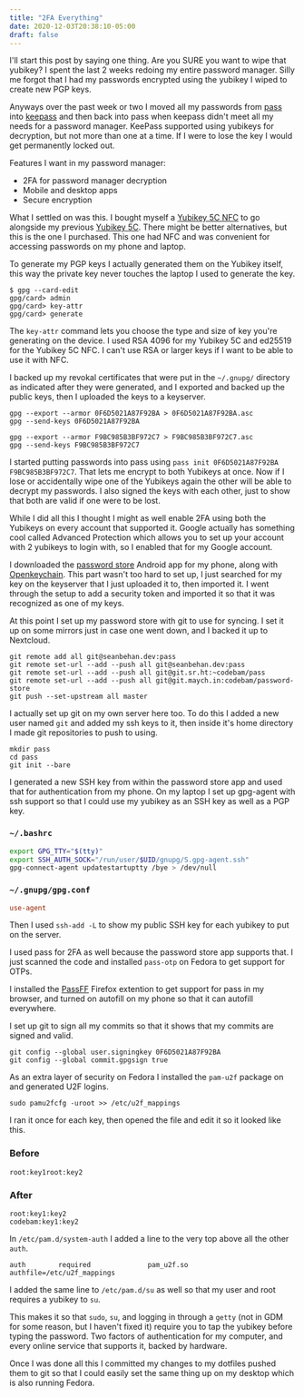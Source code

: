 ```yaml
---
title: "2FA Everything"
date: 2020-12-03T20:38:10-05:00
draft: false
---
```


I'll start this post by saying one thing. Are you SURE you want to wipe that
yubikey? I spent the last 2 weeks redoing my entire password manager. Silly me
forgot that I had my passwords encrypted using the yubikey I wiped to create
new PGP keys.

Anyways over the past week or two I moved all my passwords from
[pass](https://www.passwordstore.org/) into [keepass](https://keepass.info/)
and then back into pass when keepass didn't meet all my needs for a password
manager. KeePass supported using yubikeys for decryption, but not more than one
at a time. If I were to lose the key I would get permanently locked out.

Features I want in my password manager:

* 2FA for password manager decryption
* Mobile and desktop apps
* Secure encryption

What I settled on was this. I bought myself a [Yubikey 5C
NFC](https://www.yubico.com/ca/product/yubikey-5c-nfc/) to go alongside my
previous [Yubikey 5C](https://www.yubico.com/ca/product/yubikey-5c/). There
might be better alternatives, but this is the one I purchased. This one had NFC
and was convenient for accessing passwords on my phone and laptop.

To generate my PGP keys I actually generated them on the Yubikey itself, this
way the private key never touches the laptop I used to generate the key.

```
$ gpg --card-edit
gpg/card> admin
gpg/card> key-attr
gpg/card> generate
```

The `key-attr` command lets you choose the type and size of key you're
generating on the device. I used RSA 4096 for my Yubikey 5C and ed25519 for the
Yubikey 5C NFC. I can't use RSA or larger keys if I want to be able to use it
with NFC.

I backed up my revokal certificates that were put in the `~/.gnupg/` directory
as indicated after they were generated, and I exported and backed up the public
keys, then I uploaded the keys to a keyserver.

```
gpg --export --armor 0F6D5021A87F92BA > 0F6D5021A87F92BA.asc
gpg --send-keys 0F6D5021A87F92BA

gpg --export --armor F9BC985B3BF972C7 > F9BC985B3BF972C7.asc
gpg --send-keys F9BC985B3BF972C7
```

I started putting passwords into pass using `pass init 0F6D5021A87F92BA
F9BC985B3BF972C7`. That lets me encrypt to both Yubikeys at once. Now if I lose
or accidentally wipe one of the Yubikeys again the other will be able to
decrypt my passwords. I also signed the keys with each other, just to show that
both are valid if one were to be lost.

While I did all this I thought I might as well enable 2FA using both the
Yubikeys on every account that supported it. Google actually has something
cool called Advanced Protection which allows you to set up your account with 2
yubikeys to login with, so I enabled that for my Google account.

I downloaded the [password
store](https://play.google.com/store/apps/details?id=dev.msfjarvis.aps) Android
app for my phone, along with [Openkeychain](https://www.openkeychain.org/).
This part wasn't too hard to set up, I just searched for my key on the
keyserver that I just uploaded it to, then imported it. I went through the
setup to add a security token and imported it so that it was recognized as one
of my keys.

At this point I set up my password store with git to use for syncing. I set it
up on some mirrors just in case one went down, and I backed it up to Nextcloud.

```
git remote add all git@seanbehan.dev:pass
git remote set-url --add --push all git@seanbehan.dev:pass
git remote set-url --add --push all git@git.sr.ht:~codebam/pass
git remote set-url --add --push all git@git.maych.in:codebam/password-store
git push --set-upstream all master
```

I actually set up git on my own server here too. To do this I added a new user
named `git` and added my ssh keys to it, then inside it's home directory I made
git repositories to push to using.

```
mkdir pass
cd pass
git init --bare
```

I generated a new SSH key from within the password store app and used that for
authentication from my phone. On my laptop I set up gpg-agent with ssh support
so that I could use my yubikey as an SSH key as well as a PGP key.

### `~/.bashrc`

```sh
export GPG_TTY="$(tty)"
export SSH_AUTH_SOCK="/run/user/$UID/gnupg/S.gpg-agent.ssh"
gpg-connect-agent updatestartuptty /bye > /dev/null
```

### `~/.gnupg/gpg.conf`

```conf
use-agent
```

Then I used `ssh-add -L` to show my public SSH key for each yubikey to put on
the server.

I used pass for 2FA as well because the password store app supports that. I
just scanned the code and installed `pass-otp` on Fedora to get support for
OTPs.

I installed the [PassFF](https://github.com/passff/passff) Firefox extention to
get support for pass in my browser, and turned on autofill on my phone so that
it can autofill everywhere.

I set up git to sign all my commits so that it shows that my commits are signed
and valid.

```
git config --global user.signingkey 0F6D5021A87F92BA
git config --global commit.gpgsign true
```

As an extra layer of security on Fedora I installed the `pam-u2f` package on
and generated U2F logins.

```
sudo pamu2fcfg -uroot >> /etc/u2f_mappings
```

I ran it once for each key, then opened the file and edit it so it looked like
this.

### Before

```
root:key1root:key2
```

### After

```
root:key1:key2
codebam:key1:key2
```

In `/etc/pam.d/system-auth` I added a line to the very top above all the other
`auth`.

```
auth	    required              pam_u2f.so authfile=/etc/u2f_mappings
```

I added the same line to `/etc/pam.d/su` as well so that my user and root
requires a yubikey to `su`.

This makes it so that `sudo`, `su`, and logging in through a `getty` (not in
GDM for some reason, but I haven't fixed it) require you to tap the yubikey
before typing the password. Two factors of authentication for my computer, and
every online service that supports it, backed by hardware.

Once I was done all this I committed my changes to my dotfiles pushed them to
git so that I could easily set the same thing up on my desktop which is also
running Fedora.
